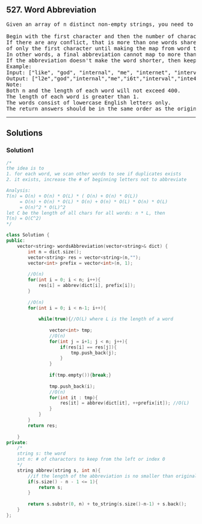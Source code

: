 ## 527. Word Abbreviation
<pre>
Given an array of n distinct non-empty strings, you need to generate minimal possible abbreviations for every word following rules below.

Begin with the first character and then the number of characters abbreviated, which followed by the last character.
If there are any conflict, that is more than one words share the same abbreviation, a longer prefix is used instead 
of only the first character until making the map from word to abbreviation become unique. 
In other words, a final abbreviation cannot map to more than one original words.
If the abbreviation doesn't make the word shorter, then keep it as original.
Example:
Input: ["like", "god", "internal", "me", "internet", "interval", "intension", "face", "intrusion"]
Output: ["l2e","god","internal","me","i6t","interval","inte4n","f2e","intr4n"]
Note:
Both n and the length of each word will not exceed 400.
The length of each word is greater than 1.
The words consist of lowercase English letters only.
The return answers should be in the same order as the original array.
</pre>

----------------------------------------------------------------

## Solutions
### Solution1
```c++
/*
the idea is to 
1. for each word, we scan other words to see if duplicates exists
2. it exists, increase the # of beginning letters not to abbreviate

Analysis:
T(n) = O(n) + O(n) * O(L) * ( O(n) + O(n) * O(L))
     = O(n) + O(n) * O(L) * O(n) + O(n) * O(L) * O(n) * O(L)
     = O(n)^2 * O(L)^2
let C be the length of all chars for all words: n * L, then
T(n) = O(C^2)
*/

class Solution {
public:
    vector<string> wordsAbbreviation(vector<string>& dict) {
        int n = dict.size();
        vector<string> res = vector<string>(n,"");
        vector<int> prefix = vector<int>(n, 1);
        
        //O(n)
        for(int i = 0; i < n; i++){
            res[i] = abbrev(dict[i], prefix[i]);
        }
        
        //O(n)
        for(int i = 0; i < n-1; i++){
            
            while(true){//O(L) where L is the length of a word
                
                vector<int> tmp;
                //O(n)    
                for(int j = i+1; j < n; j++){
                    if(res[i] == res[j]){
                        tmp.push_back(j);
                    }
                }
                
                if(tmp.empty()){break;}
                
                tmp.push_back(i);
                //O(n)
                for(int it : tmp){
                    res[it] = abbrev(dict[it], ++prefix[it]); //O(L)
                }
            }
        }
        return res;
        
    }
private:
    /*
    string s: the word
    int n: # of charactors to keep from the left or index 0
    */
    string abbrev(string s, int n){
        //if the length of the abbreviation is no smaller than original, return original
        if(s.size() - n - 1 <= 1){
            return s;
        }
        
        return s.substr(0, n) + to_string(s.size()-n-1) + s.back();
    }
};

```
